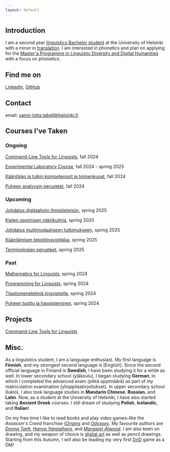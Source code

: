 ```yaml
---
layout: default
---
```


## Introduction

I am a second year [linguistics Bachelor student](https://studies.helsinki.fi/tutkintorakenne/koulutusohjelma/otm-026f8e43-2dd6-4d77-9ced-9abd26c349fd?cpId=hy-lv-75) 
at the University of Helsinki with a minor in [translation](https://studies.helsinki.fi/tutkintorakenne/opintokokonaisuus/otm-ef876837-31d0-44f0-a22d-adb32a8c8868?cpId=hy-lv-74). I am interested in phonetics and plan on applying for the 
[Master'a Programme in Linguistic Diversity and Digital Humanities](https://www.helsinki.fi/en/degree-programmes/linguistic-diversity-and-digital-humanities-masters-programme) with a focus on phonetics.


## Find me on

[LinkedIn](https://www.linkedin.com/in/sanni-lotta-tabell-137843243/), [GitHub](https://github.com/sannitabell)

## Contact

email: sanni-lotta.tabell@helsinki.fi 

## Courses I've Taken
### Ongoing

[Command-Line Tools for Linguists](https://studies.helsinki.fi/courses/course-implementation/hy-opt-cur-2425-261401a1-c550-4436-91b9-7edf4a1a3b57), fall 2024

[Experimental Laboratory Course](https://studies.helsinki.fi/courses/course-implementation/hy-opt-cur-2425-67768263-cad9-423e-827e-65cf453f3605), fall 2024 - spring 2025

[Kääntäjän ja tulkin kompetenssit ja toimenkuvat](https://studies.helsinki.fi/kurssit/toteutus/hy-opt-cur-2425-e526b5cb-c20b-462f-a479-f1b8eea8fe09), fall 2024

[Puheen analyysin perusteet](https://studies.helsinki.fi/kurssit/toteutus/otm-f6bb35f3-b2db-485b-8bad-288a1bd5fead), fall 2024

### Upcoming

[Johdatus digitaalisiin ihmistieteisiin](https://studies.helsinki.fi/kurssit/toteutus/hy-opt-cur-2425-3cd28bb6-ab6b-45d1-859e-d4c4b55535d3), spring 2025

[Kielen oppimisen näkökulmia](https://studies.helsinki.fi/kurssit/toteutus/hy-opt-cur-2425-dad61218-59ca-4318-83cf-616746ee6100), spring 2025

[Johdatus multimodaaliseen tutkimukseen](https://studies.helsinki.fi/kurssit/toteutus/hy-opt-cur-2425-e18cff1c-40b2-46f0-b650-1a6a00871ed3), spring 2025

[Kääntämisen tekstilingvistiikka](https://studies.helsinki.fi/kurssit/toteutus/hy-opt-cur-2425-980efaa2-a6c3-43d3-a852-c71187c9c5a5), spring 2025

[Terminologian perusteet](https://studies.helsinki.fi/kurssit/toteutus/hy-opt-cur-2425-83917bc9-a695-4182-b4d5-66be88ba88b5), spring 2025

### Past

[Mathematics for Linguists](https://studies.helsinki.fi/courses/course-implementation/hy-opt-cur-2324-e7622986-09b2-4dee-a67e-ceec2009389d), spring 2024

[Programming for Linguists](https://studies.helsinki.fi/courses/course-implementation/hy-opt-cur-2324-2b1a1c0f-9701-4397-9e19-ab80b0c87af4/KIK-LG208), spring 2024

[Tilastomenetelmiä lingvisteille](https://studies.helsinki.fi/kurssit/toteutus/hy-opt-cur-2324-b0e19397-66f9-4889-8375-4aa61f3a09df/KIK-LG207), spring 2024

[Puheen tuotto ja havaisteminen](https://studies.helsinki.fi/kurssit/toteutus/hy-opt-cur-2324-872231cc-b345-4bf4-868e-f1b32209a218/KIK-LG213), spring 2024

## Projects

[Command-Line Tools for Linguists](https://github.com/sannitabell/sannitabell.github.io)


## Misc. 

As a linguistics student, I am a language enthusiast. My first language is **Finnish**, and my strongest second language is [English].
Since the second official language in Finland is **Swedish**, I have been studying it for a while as well.
In lower secondary school (yläkoulu), I began studying **German**, in which I completed the advanced exam (pitkä oppimäärä) 
as part of my matriculation examination (ylioppilaskirjoitukset).
In upper secondary school (lukio), I also took language studies in **Mandarin Chinese**\, **Russian**\, and **Latin**. 
Now, as a student at the University of Helsinki, I have also started taking **Ancient Greek** courses.
I still dream of studying **Polish**, **Icelandic**, and **Italian**!
 
On my free time I like to read books and play video games–like the _Assassin's Creed_ franchise
([_Origins_](https://store.ubisoft.com/eu/assassins-creed-origins/592450934e0165f46c8b456a.html?lang=en-SK) and [_Odyssey_](https://store.ubisoft.com/eu/assassins-creed-odyssey/5afda5f788a7e34d25b5012f.html?lang=en_US).
 My favourite authors are [_Donna Tartt_](https://www.britannica.com/biography/Donna-Tartt),
 [_Hanya Yanagihara_](https://www.prhspeakers.com/speaker/hanya-yanagihara), and [_Margaret Atwood_](https://margaretatwood.ca/).
I am also keen on drawing, and my weapon of choice is [digital art](https://www.clipstudio.net/en/?gad_source=1&gclid=Cj0KCQjwj4K5BhDYARIsAD1Ly2pZgQlEykcGVW2i70IEww727QtmD6SnX6nosqlEd2VZ1tzDrZE-XYMaAizVEALw_wcB) as well as pencil drawings.
Starting from this Autumn, I will also be leading my very first [DnD](https://www.dndbeyond.com/how-to-play-dnd) game as a DM!

